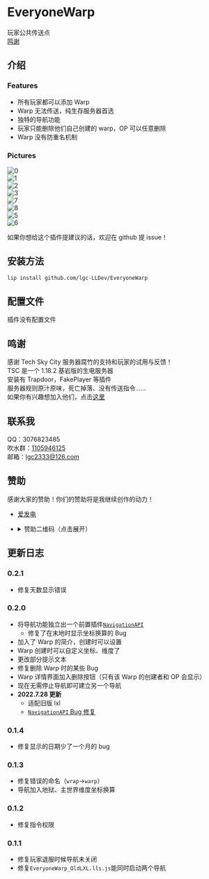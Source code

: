 <!-- markdownlint-disable MD031 MD033 MD036 -->

# EveryoneWarp

玩家公共传送点  
[鸣谢](#鸣谢)

## 介绍

### Features

- 所有玩家都可以添加 Warp
- Warp 无法传送，纯生存服务器首选
- 独特的导航功能
- 玩家只能删除他们自己创建的 warp，OP 可以任意删除
- Warp 没有防重名机制

### Pictures

![0](https://raw.githubusercontent.com/lgc-LLDev/readme/main/EveryoneWarp/0.png)  
![1](https://raw.githubusercontent.com/lgc-LLDev/readme/main/EveryoneWarp/1.png)  
![2](https://raw.githubusercontent.com/lgc-LLDev/readme/main/EveryoneWarp/2.png)  
![3](https://raw.githubusercontent.com/lgc-LLDev/readme/main/EveryoneWarp/3.png)  
![7](https://raw.githubusercontent.com/lgc-LLDev/readme/main/EveryoneWarp/7.png)  
![8](https://raw.githubusercontent.com/lgc-LLDev/readme/main/EveryoneWarp/8.png)  
![5](https://raw.githubusercontent.com/lgc-LLDev/readme/main/EveryoneWarp/5.png)  
![6](https://raw.githubusercontent.com/lgc-LLDev/readme/main/EveryoneWarp/6.png)

如果你想给这个插件提建议的话，欢迎在 github 提 issue！

## 安装方法

```bash
lip install github.com/lgc-LLDev/EveryoneWarp
```

## 配置文件

插件没有配置文件

## 鸣谢

感谢 Tech Sky City 服务器腐竹的支持和玩家的试用与反馈！  
TSC 是一个 1.18.2 基岩版的生电服务器  
安装有 Trapdoor，FakePlayer 等插件  
服务器规则原汁原味，死亡掉落、没有传送指令……  
如果你有兴趣想加入他们，点击[这里](https://jq.qq.com/?_wv=1027&k=p2ke7c5F)

## 联系我

QQ：3076823485  
吹水群：[1105946125](https://jq.qq.com/?_wv=1027&k=Z3n1MpEp)  
邮箱：<lgc2333@126.com>

## 赞助

感谢大家的赞助！你们的赞助将是我继续创作的动力！

- [爱发电](https://afdian.net/@lgc2333)
- <details>
    <summary>赞助二维码（点击展开）</summary>

  ![讨饭](https://raw.githubusercontents.com/lgc2333/ShigureBotMenu/master/src/imgs/sponsor.png)

  </details>

## 更新日志

### 0.2.1

- 修复天数显示错误

### 0.2.0

- 将导航功能独立出一个前置插件[`NavigationAPI`](https://github.com/lgc-LLDev/NavigationAPI)
  - 修复了在末地时显示坐标换算的 Bug
- 加入了 Warp 的简介，创建时可以设置
- Warp 创建时可以自定义坐标、维度了
- 更改部分提示文本
- 修复删除 Warp 时的某些 Bug
- Warp 详情界面加入删除按钮（只有该 Warp 的创建者和 OP 会显示）
- 现在无需停止导航即可建立另一个导航
- **2022.7.28 更新**
  - 适配旧版 lxl
  - [`NavigationAPI` Bug 修复](https://github.com/lgc-LLDev/NavigationAPI)

### 0.1.4

- 修复显示的日期少了一个月的 bug

### 0.1.3

- 修复错误的命名（`wrap`->`warp`）
- 导航加入地狱、主世界维度坐标换算

### 0.1.2

- 修复指令权限

### 0.1.1

- 修复玩家退服时候导航未关闭
- 修复`EveryoneWarp_OldLXL.lls.js`能同时启动两个导航
